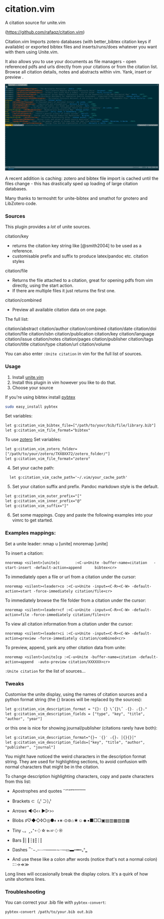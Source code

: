 citation.vim
============

A citation source for unite.vim

(https://github.com/rafaqz/citation.vim)

Citation.vim Imports zotero databases (with better_bibtex citation keys if
available) or exported bibtex files and inserts/runs/does whatever you want with
them using Unite.vim.

It also allows you to use your documents as file managers - open referenced pdfs
and urls directly from your citations or from the citation list. Browse all
citation details, notes and abstracts within vim. Yank, insert or preview .

![Citation.vim screenshot](screenshot.png?raw=true "Citation.vim screenshot")

A recent addition is caching: zotero and bibtex file import is cached until the
files change - this has drastically sped up loading of large citation databases.

Many thanks to termoshtt for unite-bibtex and smathot for gnotero and LibZotero code.


### Sources

This plugin provides a *lot* of unite sources.

citation/key
- returns the citation key string like [@smith2004] to be used as a reference.
- customisable prefix and suffix to produce latex/pandoc etc. citation styles

citation/file
- Returns the file attached to a citation, great for opening pdfs from vim
  directly, using the start action.
- If there are multiple files it just returns the first one.

citation/combined
- Preview all available citation data on one page.

The full list:

citation/abstract
citation/author
citation/combined
citation/date
citation/doi
citation/file
citation/isbn
citation/publication
citation/key
citation/language
citation/issue
citation/notes
citation/pages
citation/publisher
citation/tags
citation/title
citation/type
citation/url
citation/volume

You can also enter `:Unite citation` in vim for the full list of sources.

### Usage

1. Install [unite.vim](https://github.com/Shougo/unite.vim)
2. Install this plugin in vim however you like to do that.
3. Choose your source

  If you're using bibtex install [pybtex](http://pypi.python.org/pypi/pybtex)

  ```bash
  sudo easy_install pybtex
  ```

  Set variables:

  ```vimscript
  let g:citation_vim_bibtex_file=["/path/to/your/bib/file/library.bib"]
  let g:citation_vim_file_format="bibtex"
  ```

  To use [zotero](https://www.zotero.org/)
    Set variables:

  ```vimscript
  let g:citation_vim_zotero_folder=["/path/to/your/zotero/7XX8XX72/zotero_folder/"]
  let g:citation_vim_file_format="zotero"
  ```

4. Set your cache path:

  ```vimscript
    let g:citation_vim_cache_path='~/.vim/your_cache_path'
  ```

5. Set your citation suffix and prefix. Pandoc markdown style is the default.

  ```vimscript
  let g:citation_vim_outer_prefix="["
  let g:citation_vim_inner_prefix="@"
  let g:citation_vim_suffix="]"
  ```

6. Set some mappings. Copy and paste the following examples into your vimrc to get started.


### Examples mappings:

Set a unite leader:
nmap <leader>u [unite]
nnoremap [unite] <nop>

To insert a citation:

```vimscript
nnoremap <silent>[unite]c       :<C-u>Unite -buffer-name=citation   -start-insert -default-action=append      bibtex<cr>
```

To immediately open a file or url from a citation under the cursor:

```vimscript
nnoremap <silent><leader>co :<C-u>Unite -input=<C-R><C-W> -default-action=start -force-immediately citation/file<cr>
```

To immediately browse the file folder from a citation under the cursor:

```vimscript
nnoremap <silent><leader>cf :<C-u>Unite -input=<C-R><C-W> -default-action=file -force-immediately citation/file<cr>
```

To view all citation information from a citation under the cursor:

```vimscript
nnoremap <silent><leader>ci :<C-u>Unite -input=<C-R><C-W> -default-action=preview -force-immediately citation/combined<cr>
```



To preview, append, yank any other citation data from unite:

```vimscript
nnoremap <silent>[unite]cp :<C-u>Unite -buffer-name=citation -default-action=append  -auto-preview citation/XXXXXX<cr>
```

`:Unite citation` for the list of sources...



### Tweaks 

Customise the unite display, using the names of citation sources and a python
format string (the {} braces will be replaced by the sources):

```vimscript
let g:citation_vim_description_format = "{}∶ {} \˝{}\˝ ₋{}₋ ₍{}₎"
let g:citation_vim_description_fields = ["type", "key", "title", "author", "year"]
```

or this one is nice for showing journal/publisher (citations rarely have both):

```vimscript
let g:citation_vim_description_format="{}→ ′{}′ ₊{}₊ │{}{}│"
let g:citation_vim_description_fields=["key", "title", "author", "publisher", "journal"]
```

You might have noticed the weird characters in the description format string.
They are used for highlighting sections, to avoid confusion with
normal characters that might be in the citation.

To change description highlighting characters, copy and paste characters from this list:
- Apostrophes and quotes  ˝‘’‛“”‟′″‴‵‶‷
- Brackets                ⊂〔₍⁽     ⊃〕₎⁾ 
- Arrows                  ◀◁<‹    ▶▷>› 
- Blobs                   ♯♡◆◇◊○◎●◐◑∗∙⊙⊚⌂★☺☻▪■□▢▣▤▥▦▧▨▩
- Tiny                    、。‸₊⁺∘♢☆☜☞♢☼
- Bars                    ‖│┃┆∥┇┊┋
- Dashes                  ‾⁻−₋‐⋯┄–—―∼┈─▭▬┉━┅₌⁼‗

- And use these like a colon after words (notice that's not a normal colon)
        ∶∷→⇒≫ 

Long lines will occasionally break the display colors. It's a quirk of how unite
shortens lines.

### Troubleshooting

You can correct your .bib file with `pybtex-convert`:

    pybtex-convert /path/to/your.bib out.bib
